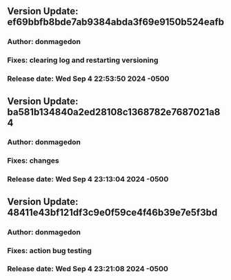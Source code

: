 
## Version Update: ef69bbfb8bde7ab9384abda3f69e9150b524eafb
### Author: donmagedon
### Fixes: clearing log and restarting versioning
### Release date: Wed Sep 4 22:53:50 2024 -0500

## Version Update: ba581b134840a2ed28108c1368782e7687021a84
### Author: donmagedon
### Fixes: changes
### Release date: Wed Sep 4 23:13:04 2024 -0500

## Version Update: 48411e43bf121df3c9e0f59ce4f46b39e7e5f3bd
### Author: donmagedon
### Fixes: action bug testing
### Release date: Wed Sep 4 23:21:08 2024 -0500
